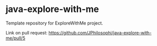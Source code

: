 # java-explore-with-me
Template repository for ExploreWithMe project.


Link on pull request: https://github.com/JPhilosophi/java-explore-with-me/pull/5
